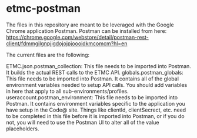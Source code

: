 etmc-postman
============

The files in this repository are meant to be leveraged with the Google Chrome application Postman. Postman can be installed from here: https://chrome.google.com/webstore/detail/postman-rest-client/fdmmgilgnpjigdojojpjoooidkmcomcm?hl=en

The current files are the following:

ETMC.json.postman_collection: This file needs to be imported into Postman. It builds the actual REST calls to the ETMC API.
globals.postman_globals: This file needs to be imported into Postman. It contains all of the global environment variables needed to setup API calls. You should add variables in here that apply to all sub-environments/profiles. 
useraccount.postman_environment: This file needs to be imported into Postman. It contains environment variables specific to the application you have setup in the Code@ site. Things like clientId, clientSecrect, etc. need to be completed in this file before it is imported into Postman, or if you do not, you will need to use the Postman UI to alter all of the value placeholders.
